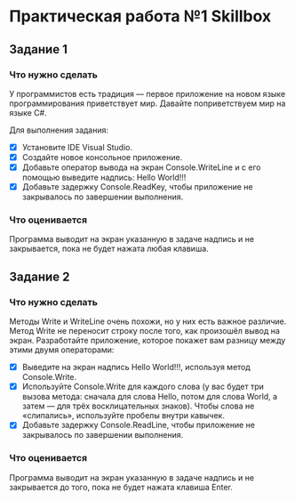 # Практическая работа №1 Skillbox
## Задание 1

### Что нужно сделать
У программистов есть традиция — первое приложение на новом языке программирования приветствует мир. Давайте поприветствуем мир на языке C#.

Для выполнения задания: 
- [x] Установите IDE Visual Studio. 
- [x] Создайте новое консольное приложение.
- [x] Добавьте оператор вывода на экран Console.WriteLine и с его помощью выведите надпись: Hello World!!!
- [x] Добавьте задержку Console.ReadKey, чтобы приложение не закрывалось по завершении выполнения.

### Что оценивается
Программа выводит на экран указанную в задаче надпись и не закрывается, пока не будет нажата любая клавиша.

## Задание 2

### Что нужно сделать
Методы Write и WriteLine очень похожи, но у них есть важное различие. Метод Write не переносит строку после того, как произошёл вывод на экран. Разработайте приложение, которое покажет вам разницу между этими двумя операторами:

- [x] Выведите на экран надпись Hello World!!!, используя метод Console.Write. 
- [x] Используйте Console.Write для каждого слова (у вас будет три вызова метода: сначала для слова Hello, потом для слова World, а затем — для трёх восклицательных знаков). Чтобы слова не «слипались», используйте пробелы внутри кавычек.
- [x] Добавьте задержку Console.ReadLine, чтобы приложение не закрывалось по завершении выполнения.

### Что оценивается
Программа выводит на экран указанную в задаче надпись и не закрывается до того, пока не будет нажата клавиша Enter.

